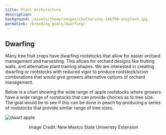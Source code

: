 ```yaml
---
title: Plant Architecture
description: 
background: /assets/theme/images/chuttersnap-146799-unsplash.jpg
permalink: /breeding_goals/dwarfing/
---
```


## Dwarfing
Many tree fruit crops have dwarfing rootstocks that allow for easier orchard management and harvesting. This allows for orchard designs like fruiting walls, and alternative plant training shapes. We are interested in creating dwarfing or rootstocks with reduced vigor to produce rootstock/scion combinations that would give growers alternative options of orchard management.

Below is a chart showing the wide range of apple rootstocks where growers have a wide range of rootstocks that can provide choices as to tree size. The goal would be to see if this can be done in peach by producing a series of rootstocks that provide similar range of tree sizes.


<img align=center src="../../assets/theme/images/dwarf_apple.jpg" alt="dwarf apple" title="Image Credit: https://pubs.nmsu.edu/_h/H307/index.html" /> 
<center><p>Image Credit: New Mexico State Univeristy Extension</p></center> 